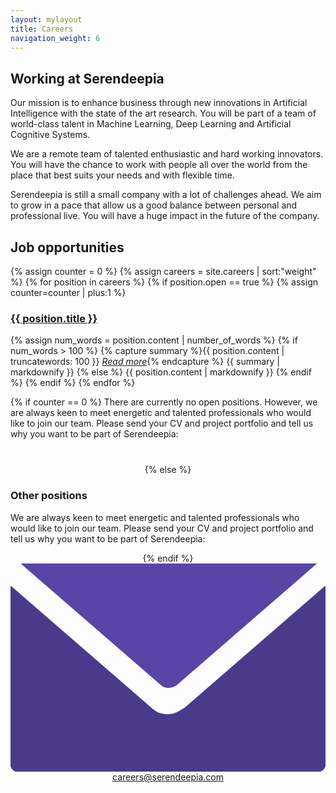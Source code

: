 ```yaml
---
layout: mylayout
title: Careers
navigation_weight: 6
---
```


## Working at Serendeepia 

Our mission is to enhance business through new innovations in Artificial Intelligence with the state of the art research. You will be part of a team of world-class talent in Machine Learning, Deep Learning and Artificial Cognitive Systems. 

We are a remote team of talented enthusiastic and hard working innovators. You will have the chance to work with people all over the world from the place that best suits your needs and with flexible time.

Serendeepia is still a small company with a lot of challenges ahead. We aim to grow in a pace that allow us a good balance between personal and professional live. You will have a huge impact in the future of the company. 

## Job opportunities

{% assign counter = 0 %}
{% assign careers = site.careers | sort:"weight" %}
{% for position in careers %}
{% if position.open == true %}
{% assign counter=counter | plus:1 %}
<h3><a href="{{position.url}}">{{ position.title }}</a></h3>
{% assign num_words = position.content | number_of_words %}
{% if num_words > 100 %}
{% capture summary %}{{ position.content | truncatewords: 100 }} 
<em><a href="{{ position.url }}">Read more</a></em>{% endcapture %}
{{ summary | markdownify }} 
{% else %}
{{ position.content | markdownify }}
{% endif %}
{% endif %}
{% endfor %}


{% if counter == 0 %}
There are currently no open positions. However, we are always keen to meet energetic and talented professionals who would like to join our team. Please send your CV and project portfolio and tell us why you want to be part of Serendeepia:
<p style="text-align: center; margin-top: 40px;">
{% else %}
<h3>Other positions</h3>
<p>
We are always keen to meet energetic and talented professionals who would like to join our team. Please send your CV and project portfolio and tell us why you want to be part of Serendeepia:
</p>
<p style="text-align: center;">
{% endif %}
<span class="icon">
    <svg viewBox="0 4.801209 28.3499966 18.7475815">
    <path fill="#4a3a8b"
          d="M15.699194,17.7568531c-0.4572582,0.3048401-0.9145174,0.6096783-1.5241938,0.6096783 c-0.6096773,0-1.0669355-0.15242-1.5241938-0.6096783L0,6.7826605v16.1564522C0,23.2439518,0.3048387,23.54879,0.6096774,23.54879 h27.1306419c0.3048401,0,0.6096764-0.3048382,0.6096764-0.6096764V6.7826605L15.699194,17.7568531z"/>
    <path fill="#5945a6"
          d="M14.9370966,15.7754021L27.587904,4.801209H0.9145162l12.6508064,10.9741936 C13.870162,16.0802422,14.4798384,16.0802422,14.9370966,15.7754021z"/>
    </svg>
</span>
<a href="mailto:careers@serendeepia.com">careers@serendeepia.com</a>
</p>
